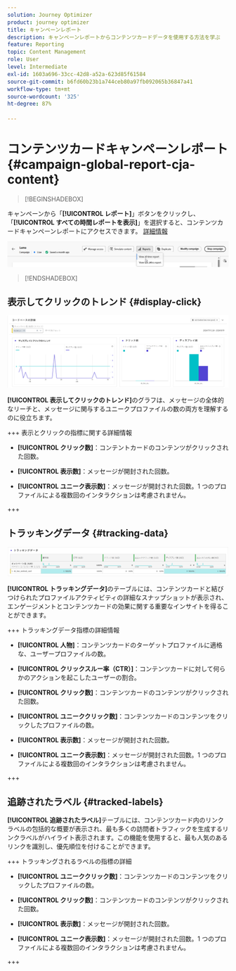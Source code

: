 ```yaml
---
solution: Journey Optimizer
product: journey optimizer
title: キャンペーンレポート
description: キャンペーンレポートからコンテンツカードデータを使用する方法を学ぶ
feature: Reporting
topic: Content Management
role: User
level: Intermediate
exl-id: 1603a696-33cc-42d8-a52a-623d85f61584
source-git-commit: b6fd60b23b1a744ceb80a97fb092065b36847a41
workflow-type: tm+mt
source-wordcount: '325'
ht-degree: 87%

---
```


# コンテンツカードキャンペーンレポート {#campaign-global-report-cja-content}

>[!BEGINSHADEBOX]

キャンペーンから「**[!UICONTROL レポート]**」ボタンをクリックし、「**[!UICONTROL すべての時間レポートを表示]**」を選択すると、コンテンツカードキャンペーンレポートにアクセスできます。 [詳細情報](report-gs-cja.md)

![](assets/report-access.png)

>[!ENDSHADEBOX]

## 表示してクリックのトレンド {#display-click}

![](assets/content-card-report-1.png)

**[!UICONTROL 表示してクリックのトレンド]**&#x200B;のグラフは、メッセージの全体的なリーチと、メッセージに関与するユニークプロファイルの数の両方を理解するのに役立ちます。

+++ 表示とクリックの指標に関する詳細情報

* **[!UICONTROL クリック数]**：コンテントカードのコンテンツがクリックされた回数。

* **[!UICONTROL 表示数]**：メッセージが開封された回数。

* **[!UICONTROL ユニーク表示数]**：メッセージが開封された回数。1 つのプロファイルによる複数回のインタラクションは考慮されません。

+++

## トラッキングデータ {#tracking-data}

![](assets/content-card-report-2.png)

**[!UICONTROL トラッキングデータ]**&#x200B;のテーブルには、コンテンツカードと結びつけられたプロファイルアクティビティの詳細なスナップショットが表示され、エンゲージメントとコンテンツカードの効果に関する重要なインサイトを得ることができます。

+++ トラッキングデータ指標の詳細情報

* **[!UICONTROL 人物]**：コンテンツカードのターゲットプロファイルに適格な、ユーザープロファイルの数。

* **[!UICONTROL クリックスルー率（CTR）]**：コンテンツカードに対して何らかのアクションを起こしたユーザーの割合。

* **[!UICONTROL クリック数]**：コンテンツカードのコンテンツがクリックされた回数。

* **[!UICONTROL ユニーククリック数]**：コンテンツカードのコンテンツをクリックしたプロファイルの数。

* **[!UICONTROL 表示数]**：メッセージが開封された回数。

* **[!UICONTROL ユニーク表示数]**：メッセージが開封された回数。1 つのプロファイルによる複数回のインタラクションは考慮されません。

+++

## 追跡されたラベル {#tracked-labels}

**[!UICONTROL 追跡されたラベル]**&#x200B;テーブルには、コンテンツカード内のリンクラベルの包括的な概要が表示され、最も多くの訪問者トラフィックを生成するリンクラベルがハイライト表示されます。この機能を使用すると、最も人気のあるリンクを識別し、優先順位を付けることができます。

+++ トラッキングされるラベルの指標の詳細

* **[!UICONTROL ユニーククリック数]**：コンテンツカードのコンテンツをクリックしたプロファイルの数。

* **[!UICONTROL クリック数]**：コンテンツカードのコンテンツがクリックされた回数。

* **[!UICONTROL 表示数]**：メッセージが開封された回数。

* **[!UICONTROL ユニーク表示数]**：メッセージが開封された回数。1 つのプロファイルによる複数回のインタラクションは考慮されません。

+++
